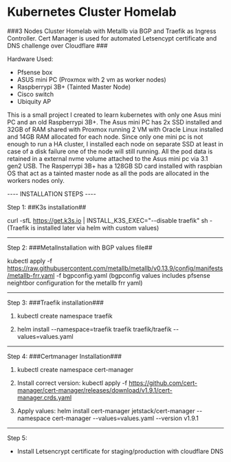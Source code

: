 # Kubernetes Cluster Homelab
###3 Nodes Cluster Homelab with Metallb via BGP and Traefik as Ingress Controller. Cert Manager is used for automated Letsencypt certificate and DNS challenge over Cloudflare ###

Hardware Used:

   - Pfsense box
   - ASUS mini PC (Proxmox with 2 vm as worker nodes)
   - Raspberrypi 3B+ (Tainted Master Node)
   - Cisco switch
   - Ubiquity AP

This is a small project I created to learn kubernetes with only one Asus mini PC and an old Raspberrypi 3B+.
The Asus mini PC has 2x SSD installed and 32GB of RAM shared with Proxmox running 2 VM with Oracle Linux installed and 14GB RAM allocated for each node.
Since only one mini pc is not enough to run a HA cluster, I installed each node on separate SSD at least in case of a disk failure one of the node will still running.
All the pod data is retained in a external nvme volume attached to the Asus mini pc via 3.1 gen2 USB.
The Rasperrypi 3B+ has a 128GB SD card installed with raspbian OS that act as a tainted master node as all the pods are allocated in the workers nodes only.

---- INSTALLATION STEPS ----

Step 1:
##K3s installation##

curl -sfL https://get.k3s.io | INSTALL_K3S_EXEC="--disable traefik" sh -  (Traefik is installed later via helm with custom values)

----------------------------

Step 2:
###Metallnstallation with BGP values file##

kubectl apply -f https://raw.githubusercontent.com/metallb/metallb/v0.13.9/config/manifests/metallb-frr.yaml -f bgpconfig.yaml
(bgpconfig values includes pfsense neightbor configuration for the metallb frr yaml)

----------------------------

Step 3:
###Traefik installation###

1. kubectl create namespace traefik

2. helm install --namespace=traefik traefik traefik/traefik --values=values.yaml

----------------------------

Step 4:
###Certmanager Installation###

1. kubectl create namespace cert-manager

2. Install correct version:
kubectl apply -f https://github.com/cert-manager/cert-manager/releases/download/v1.9.1/cert-manager.crds.yaml

3. Apply values:
helm install cert-manager jetstack/cert-manager --namespace cert-manager --values=values.yaml --version v1.9.1

----------------------------

Step 5:
- Install Letsencrypt certificate for staging/production with cloudflare DNS
